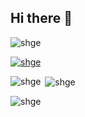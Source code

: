 ## Hi there 👋

<!--
**shge/shge** is a ✨ _special_ ✨ repository because its `README.md` (this file) appears on your GitHub profile.

Here are some ideas to get you started:

- 🔭 I’m currently working on ...
- 🌱 I’m currently learning ...
- 👯 I’m looking to collaborate on ...
- 🤔 I’m looking for help with ...
- 💬 Ask me about ...
- 📫 How to reach me: ...
- 😄 Pronouns: ...
- ⚡ Fun fact: ...
-->

<p align="left"> <img src="https://komarev.com/ghpvc/?username=shge&label=Profile%20views&color=0e75b6&style=flat" alt="shge" /> </p>

<p align="left"> <a href="https://github.com/ryo-ma/github-profile-trophy"><img src="https://github-profile-trophy.vercel.app/?username=shge" alt="shge" /></a> </p>

<p><img align="left" src="https://github-readme-stats.vercel.app/api/top-langs?username=shge&show_icons=true&locale=en&layout=compact" alt="shge" /></p>

<p>&nbsp;<img align="center" src="https://github-readme-stats.vercel.app/api?username=shge&show_icons=true&locale=en" alt="shge" /></p>

<p><img align="center" src="https://github-readme-streak-stats.herokuapp.com/?user=shge&" alt="shge" /></p>
